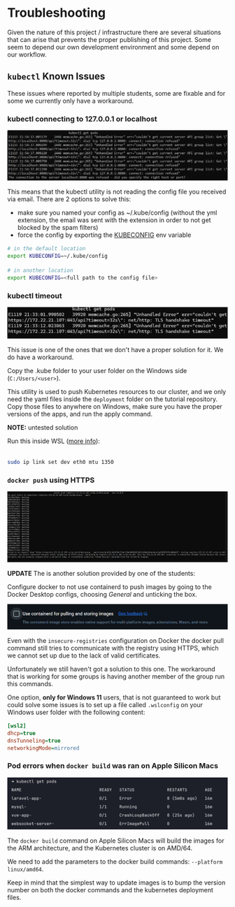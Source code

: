 # Troubleshooting

Given the nature of this project / infrastructure there are several situations that can arise that prevents the proper publishing of this project. Some seem to depend our own development environment and some depend on our workflow.

## `kubectl` Known Issues

These issues where reported by multiple students, some are fixable and for some we currently only have a workaround.

### kubectl connecting to 127.0.0.1 or localhost

![Kubectl connecting locally](./assets/dad-issue-0.png)

This means that the kubectl utility is not reading the config file you received via email. There are 2 options to solve this:

- make sure you named your config as ~/.kube/config (without the yml extension, the email was sent with the extension in order to not get blocked by the spam filters)
- force the config by exporting the [KUBECONFIG](https://kubernetes.io/docs/concepts/configuration/organize-cluster-access-kubeconfig/#the-kubeconfig-environment-variable) env variable

```bash
# in the default location
export KUBECONFIG=~/.kube/config

# in another location
export KUBECONFIG=<full path to the config file>

```

### kubectl timeout

![kubectl timeout](./assets/dad-issue-1.png)

This issue is one of the ones that we don't have a proper solution for it. We do have a workaround.

Copy the .kube folder to your user folder on the Windows side (`C:/Users/<user>`).

This utility is used to push Kubernetes resources to our cluster, and we only need the yaml files inside the `deployment` folder on the tutorial repository. Copy those files to anywhere on Windows, make sure you have the proper versions of the apps, and run the apply command.

**NOTE:** untested solution

Run this inside WSL ([more info](https://stackoverflow.com/questions/59958274/unable-to-connect-to-the-server-net-http-tls-handshake-timeout)):

```bash

sudo ip link set dev eth0 mtu 1350

```

### `docker push` using HTTPS

![docker push HTTPS](./assets/dad-issue-2.png)

**UPDATE** The is another solution provided by one of the students:

Configure docker to not use containerd to push images by going to the Docker Desktop configs, choosing _General_ and unticking the box.

![docker push issue - disable containerd](./assets/docker-push-issue-1.png)

Even with the `insecure-registries` configuration on Docker the docker pull command still tries to communicate with the registry using HTTPS, which we cannot set up due to the lack of valid certificates.

Unfortunately we still haven't got a solution to this one. The workaround that is working for some groups is having another member of the group run this commands.

One option, **only for Windows 11** users, that is not guaranteed to work but could solve some issues is to set up a file called `.wslconfig` on your Windows user folder with the following content:

```ini
[wsl2]
dhcp=true
dnsTunneling=true
networkingMode=mirrored

```

### Pod errors when `docker build` was ran on Apple Silicon Macs

![Mac Docker Build](./assets/dad-issue-3.png)

The `docker build` command on Apple Silicon Macs will build the images for the ARM architecture, and the Kubernetes cluster is on AMD/64.

We need to add the parameters to the docker build commands: `--platform linux/amd64`.

Keep in mind that the simplest way to update images is to bump the version number on both the docker commands and the kubernetes deployment files.
